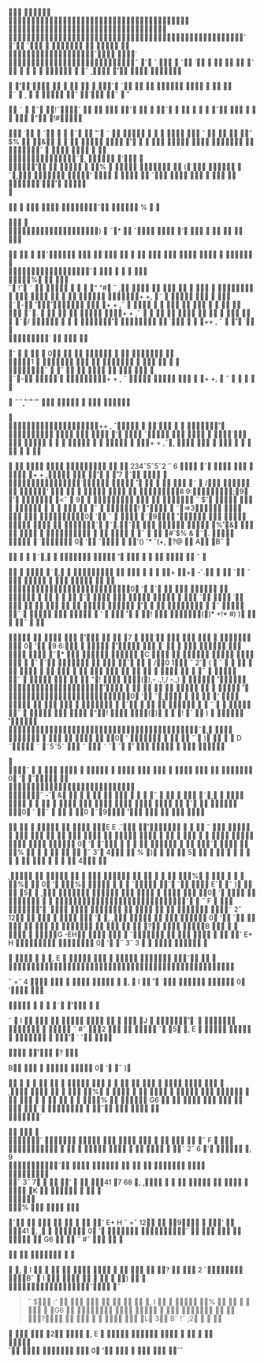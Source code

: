  	

 	  	  	
 
 	
 	
  	   
 	 
	
       	 
 
 	
 
 
 		 ˘ ˇ 	ˆ	   	
   	 
   ˆ ˙	 
 
 	 
  
 
 ˝
˘
ˇ   ˆ ˙ 	 
   ˆ   
 	  	˝
˛ ˚  
 ˚˙ 	 
 
 ˘ ˇ	 
   	 	
˜

˛	 
  ˆ ˙ 	˝

˚

 ˜ 
˝ !˝ˇ 	  
ˇ
 	 ˇ 	 
  
 ˇ  		 
  " !# 	
 
 ˙ 	
 ˇ
 	˝ 
˚˘
˜	  	 
   ˆ	   ˝
$%  &	 
   ˚	 
 
    ˇ
 				 	
 
 

 ˝˛  '
 	
 
 ˚ 	 	% 	  
 (˙ 	 	
 ˝˛ 
'  	
  
	ˆ  
  	
 ˙˚ 	
 
 	
   ˆ 	% 
 

 	   ) 
˝*	 	ˆ
  ' 	 
 
 	 
  ˆ 	˙
 	
 

     	    ˇ		
 		 	
 % 		 	
˝
!˘
˜	  	 
 " "# ˝
˛  	 
    	
  
 	˙ + +, ˜

  	  	
˜- ˚˚ 
+ + ,˝


     	   
˜.	 
 
 	 + + ,˝

    	   	 
 
˜/  
 	˚ 	 ˙
 	++ , ˝

˚	˙ 	
  ˙	

 ˘ 

	
0

   	 	
 
1


  		 		
 	

 ˝

ˇ       	
˜- ˙ + + , ˝
 			 	+ +, 
˝


	 
 ˆ˙˝˛˚˜˚˜˚˙
  	  

 	
 	
  
	  ++ , ˆ 	˙
 	˚ 
  
 ' 
ˆ   ˙ 
  
 	
 

  + + ,˝˛ 		 	 

	 
 
 
 	    
234˝5˝5˝2
˝
6 
ˇ 	 			+ + ,	 ˚	 ˚7
ˆ  
	    	˙  ˚	

  ˜

/   ' 
   	 	
 8 9:;9 ' 	
<˝

9 
  
 	
 ˝
$˘
	 
  
	  	    ˝

 ! "

˜=>3 
 	
 	 
    0
 ' ˝

	
˜9 ˚   
   
 	ˇ ˝.ˆ	  
%˚&
	
 
  
 
 
	 	˝

	 #˘$% &
˜.	  	˙ 0
 ' ˆ 
'() ˘* ˇ(+,
?@ 	A B˝

	   
˜˛ 	  ˚	 
 
  
˝

	   
˜˛ 	 	 
 
 +	 + -˘.   ˘
˝
  	 	  	
 	 
 	 
 
 0 
' ˆ
    
 	 
  ˆ
   
  ˆ 	˙ 	˙ 
 	  ˚	 
 	˝
	 
 ˝

   '   ˚
 !  ()* +!* #)
) 	  ˝



  	  ˚  7
 ˙  
     0
 ' 9 6:	  ˚  ˙	 
   	
  ˝*  
 		C 
     
 ˘ ˇ	 
 
ˇ
 	
/0 1
˝
2˘
( ˆ   
   
             ˝

	 
 ˝

   	"!  (),- .,!,/ -.,)

 ˚	
 	
  
    ˚ 
  	
 	 
˚ 	
 
 	
 
  
  0 
' ˝˛ 
 	'  
   	 
  ˆ 
 
  ˝


	 
 ˝

   "!  () 
 ! ˇ  )

 ˚	
 	
  	 
	   
  
  
 ˝˛ 
  
 

  0 
'   
 ˝

) 	  
D
˜
˜ ˜5˜5˜ 
˜ 
˜ ˇ	ˇ ˚
  	  

 	
ˇ
	 	 
  
  
  
   0 
' ˆ 	

 	 
   			
 
 ˝
-˘
& 	 
    	 ˝


  
˜˛ 
   

 	 
     	ˇ   0 
' ˝


  0
˜9 ˚	 	  
   	 
E E .˘ ˚ 

 	˝
  	 	
 
     
 
	  	
      0 
' ˆ 
		 
  ˇ  	% 
 	
  ˝
3˘ 4  
% )    5
   ˙  	 
    	
4  

˛   

  

 
  % 	
  
 	
%	 0 
' % 
 
 	ˆ ˘ ˇ	
Eˇ	
 ˝
)   5
 
˛   
 
 	0 
'   

	 
  	 
  
ˇ 
˝
F
  ˚	˙ 
   
	  ˜
2˝
12      '
,
˛  ˙ 0
 ' ˆ	 
 		 
  
	?  B
	 
 	G -EH  	 ˇ	
  	
 ˘ E+ H
  0 
' ˝
3˝
3    

  
  
,
E	  	   ˆ	 	
 
 
	 	 		 
 
 
 
	

˝
=˝
4	     
,

I	 ˚	˙  	 0
 ' 

 
 
 	˜
˚
 	

˝

I	
    	 
 J 
˚	˙ 
   
˝
#˝
2    ˇ 5
,
E	   
  ˚ 	˙ˆ	

  ˚
?


B
   0 
' ˝
) 
 	  	 	 	 
   	 	  	  	  	
˛  	 			
 %	 

 	 	
   
 	 	 
 
 	
%  
G6 
 

 
  	˙	  	ˆ   	  
 ˙	  	
	
 ˘
  

 
	 	˝
F
   	 		 
 
	 	˜
2˝
6 ' 
,
9	


  
	ˆ	 
 	
˙ 		  
 	

˝
3˝
7 

  '  
 41 7 68
,
˛ 

 	 		 
 K
  	 		 		
%   
	
 ˆ	
   	
 ˘ E+ H
˝
=˝
12  9 
 ' 
 41
,
˛	  0 
' 
 ˘ 
 	
  
G6 
 
˝
#˝

  
    
 

,

I	  
 		 
 
	 	?
  2
ˆ B˝

I	  	 		
	) 
 	
 
   		 ˇ 	˝
>˝
$
:'    	   
,
I	 	 % 
 		 G6 
    	  		
  ? 

 

 L 3
B˝
!˝
;2 

 
   2 
,
E	   	 		 	
 
 	ˆ	   0
 ' 	   ˘˝
